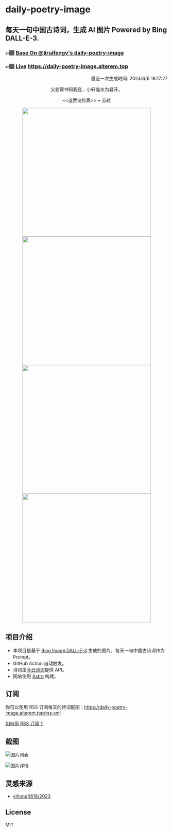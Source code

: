 
# daily-poetry-image

## 每天一句中国古诗词，生成 AI 图片 Powered by Bing DALL-E-3.

### 👉🏽 [Base On @liruifengv's daily-poetry-image](https://github.com/liruifengv/daily-poetry-image)

### 👉🏽 [Live](https://daily-poetry-image.alterem.top/) https://daily-poetry-image.alterem.top

<p align="right">
  最近一次生成时间: 2024/6/6 18:17:27
</p>
<p align="center">
父老得书知我在，小轩临水为君开。
</p>
<p align="center">
<<送贾讷倅眉>> • 苏轼
</p>
<p align="center">
<img src="https://tse2.mm.bing.net/th/id/OIG4.8jpPuLOKb4FmTTfkQ9za" height="400" width="400" />
<img src="https://tse3.mm.bing.net/th/id/OIG4.btC3uyDZ8WAfGsWyEq.M" height="400" width="400" />
<img src="https://tse3.mm.bing.net/th/id/OIG4.jrQnIR.rntxict_wgT8l" height="400" width="400" />
<img src="https://tse1.mm.bing.net/th/id/OIG4.a92DNfdMt2xwCF8UTU3a" height="400" width="400" />
</p>

## 项目介绍

-   本项目是基于 [Bing Image DALL-E-3](https://www.bing.com/images/create) 生成的图片，每天一句中国古诗词作为 Prompt。
-   GitHub Action 自动触发。
-   诗词由[今日诗词](https://www.jinrishici.com/)提供 API。
-   网站使用 [Astro](https://astro.build) 构建。

## 订阅

你可以使用 RSS 订阅每天的诗词配图：https://daily-poetry-image.alterem.top/rss.xml

[如何用 RSS 订阅？](https://zhuanlan.zhihu.com/p/55026716)

## 截图

![图片列表](./screenshots/Snipaste_2023-12-28_21-00-26.png)

![图片详情](./screenshots/Snipaste_2023-12-28_21-00-53.png)

## 灵感来源

-   [yihong0618/2023](https://github.com/yihong0618/2023)

## License

MIT
